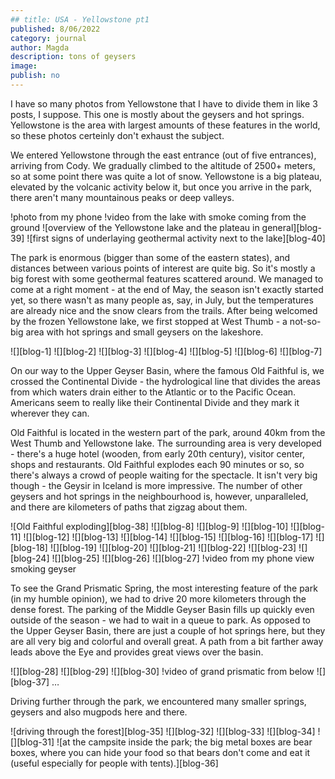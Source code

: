 ```yaml
---
## title: USA - Yellowstone pt1
published: 8/06/2022
category: journal
author: Magda
description: tons of geysers
image:
publish: no
---
```


I have so many photos from Yellowstone that I have to divide them in like 3 posts, I suppose. This one is mostly about the geysers and hot springs. Yellowstone is the area with largest amounts of these features in the world, so these photos certeinly don't exhaust the subject.

We entered Yellowstone through the east entrance (out of five entrances), arriving from Cody. We gradually climbed to the altitude of 2500+ meters, so at some point there was quite a lot of snow. Yellowstone is a big plateau, elevated by the volcanic activity below it, but once you arrive in the park, there aren't many mountainous peaks or deep valleys. 

!photo from my phone
!video from the lake with smoke coming from the ground
![overview of the Yellowstone lake and the plateau in general][blog-39]
![first signs of underlaying geothermal activity next to the lake][blog-40]

The park is enormous (bigger than some of the eastern states), and distances between various points of interest are quite big. So it's mostly a big forest with some geothermal features scattered around. We managed to come at a right moment - at the end of May, the season isn't exactly started yet, so there wasn't as many people as, say, in July, but the temperatures are already nice and the snow clears from the trails. After being welcomed by the frozen Yellowstone lake, we first stopped at West Thumb - a not-so-big area with hot springs and small geysers on the lakeshore. 

![][blog-1]
![][blog-2]
![][blog-3]
![][blog-4]
![][blog-5]
![][blog-6]
![][blog-7]

On our way to the Upper Geyser Basin, where the famous Old Faithful is, we crossed the Continental Divide - the hydrological line that divides the areas from which waters drain either to the Atlantic or to the Pacific Ocean. Americans seem to really like their Continental Divide and they mark it wherever they can. 

Old Faithful is located in the western part of the park, around 40km from the West Thumb and Yellowstone lake. The surrounding area is very developed - there's a huge hotel (wooden, from early 20th century), visitor center, shops and restaurants. Old Faithful explodes each 90 minutes or so, so there's always a crowd of people waiting for the spectacle. It isn't very big though - the Geysir in Iceland is more impressive. The number of other geysers and hot springs in the neighbourhood is, however, unparalleled, and there are kilometers of paths that zigzag about them.

![Old Faithful exploding][blog-38]
![][blog-8]
![][blog-9]
![][blog-10]
![][blog-11]
![][blog-12]
![][blog-13]
![][blog-14]
![][blog-15]
![][blog-16]
![][blog-17]
![][blog-18]
![][blog-19]
![][blog-20]
![][blog-21]
![][blog-22]
![][blog-23]
![][blog-24]
![][blog-25]
![][blog-26]
![][blog-27]
!video from my phone view smoking geyser

To see the Grand Prismatic Spring, the most interesting feature of the park (in my humble opinion), we had to drive 20 more kilometers through the dense forest. The parking of the Middle Geyser Basin fills up quickly even outside of the season - we had to wait in a queue to park. As opposed to the Upper Geyser Basin, there are just a couple of hot springs here, but they are all very big and colorful and overall great. A path from a bit farther away leads above the Eye and provides great views over the basin.

![][blog-28]
![][blog-29]
![][blog-30]
!video of grand prismatic from below
![][blog-37]
…

Driving further through the park, we encountered many smaller springs, geysers and also mugpods here and there. 

![driving through the forest][blog-35]
![][blog-32]
![][blog-33]
![][blog-34]
![][blog-31]
![at the campsite inside the park; the big metal boxes are bear boxes, where you can hide your food so that bears don't come and eat it (useful especially for people with tents).][blog-36]




